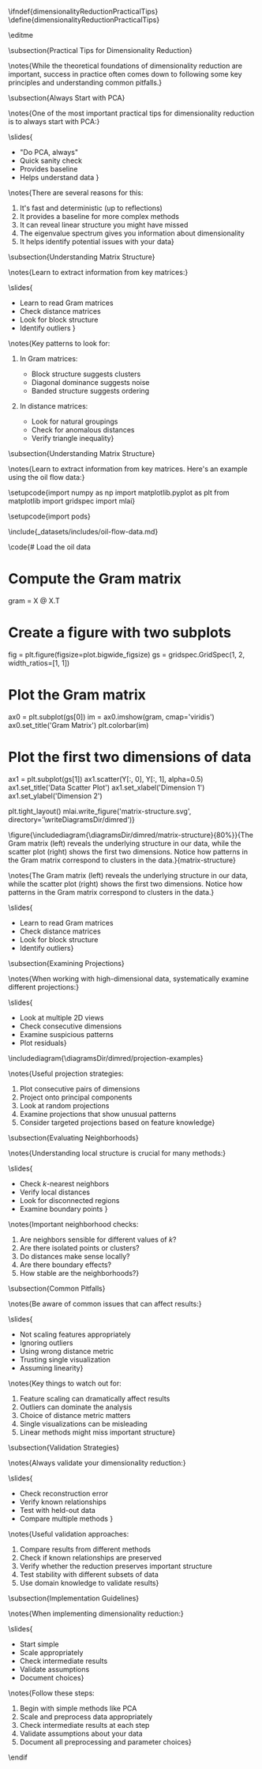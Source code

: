 \ifndef{dimensionalityReductionPracticalTips}
\define{dimensionalityReductionPracticalTips}

\editme

\subsection{Practical Tips for Dimensionality Reduction}

\notes{While the theoretical foundations of dimensionality reduction are important, success in practice often comes down to following some key principles and understanding common pitfalls.}

\subsection{Always Start with PCA}

\notes{One of the most important practical tips for dimensionality reduction is to always start with PCA:}

\slides{
* "Do PCA, always"
* Quick sanity check
* Provides baseline
* Helps understand data
}

\notes{There are several reasons for this:

1. It's fast and deterministic (up to reflections)
2. It provides a baseline for more complex methods
3. It can reveal linear structure you might have missed
4. The eigenvalue spectrum gives you information about dimensionality
5. It helps identify potential issues with your data}

\subsection{Understanding Matrix Structure}

\notes{Learn to extract information from key matrices:}

\slides{
* Learn to read Gram matrices
* Check distance matrices
* Look for block structure
* Identify outliers
}

\notes{Key patterns to look for:

1. In Gram matrices:
   * Block structure suggests clusters
   * Diagonal dominance suggests noise
   * Banded structure suggests ordering
     
2. In distance matrices:
   * Look for natural groupings
   * Check for anomalous distances
   * Verify triangle inequality}

\subsection{Understanding Matrix Structure}

\notes{Learn to extract information from key matrices. Here's an example using the oil flow data:}

\setupcode{import numpy as np
import matplotlib.pyplot as plt
from matplotlib import gridspec
import mlai}

\setupcode{import pods}

\include{_datasets/includes/oil-flow-data.md}

\code{# Load the oil data
# Compute the Gram matrix
gram = X @ X.T

# Create a figure with two subplots
fig = plt.figure(figsize=plot.bigwide_figsize)
gs = gridspec.GridSpec(1, 2, width_ratios=[1, 1])

# Plot the Gram matrix
ax0 = plt.subplot(gs[0])
im = ax0.imshow(gram, cmap='viridis')
ax0.set_title('Gram Matrix')
plt.colorbar(im)

# Plot the first two dimensions of data
ax1 = plt.subplot(gs[1])
ax1.scatter(Y[:, 0], Y[:, 1], alpha=0.5)
ax1.set_title('Data Scatter Plot')
ax1.set_xlabel('Dimension 1')
ax1.set_ylabel('Dimension 2')

plt.tight_layout()
mlai.write_figure('matrix-structure.svg', directory='\writeDiagramsDir/dimred')}

\figure{\includediagram{\diagramsDir/dimred/matrix-structure}{80%}}{The Gram matrix (left) reveals the underlying structure in our data, while the scatter plot (right) shows the first two dimensions. Notice how patterns in the Gram matrix correspond to clusters in the data.}{matrix-structure}

\notes{The Gram matrix (left) reveals the underlying structure in our data, while the scatter plot (right) shows the first two dimensions. Notice how patterns in the Gram matrix correspond to clusters in the data.}

\slides{
* Learn to read Gram matrices
* Check distance matrices
* Look for block structure
* Identify outliers}

\subsection{Examining Projections}

\notes{When working with high-dimensional data, systematically examine different projections:}

\slides{
* Look at multiple 2D views
* Check consecutive dimensions
* Examine suspicious patterns
* Plot residuals}

\includediagram{\diagramsDir/dimred/projection-examples}

\notes{Useful projection strategies:

1. Plot consecutive pairs of dimensions
2. Project onto principal components
3. Look at random projections
4. Examine projections that show unusual patterns
5. Consider targeted projections based on feature knowledge}

\subsection{Evaluating Neighborhoods}

\notes{Understanding local structure is crucial for many methods:}

\slides{
* Check $k$-nearest neighbors
* Verify local distances
* Look for disconnected regions
* Examine boundary points
}

\notes{Important neighborhood checks:

1. Are neighbors sensible for different values of $k$?
2. Are there isolated points or clusters?
3. Do distances make sense locally?
4. Are there boundary effects?
5. How stable are the neighborhoods?}

\subsection{Common Pitfalls}

\notes{Be aware of common issues that can affect results:}

\slides{
* Not scaling features appropriately
* Ignoring outliers
* Using wrong distance metric
* Trusting single visualization
* Assuming linearity}

\notes{Key things to watch out for:

1. Feature scaling can dramatically affect results
2. Outliers can dominate the analysis
3. Choice of distance metric matters
4. Single visualizations can be misleading
5. Linear methods might miss important structure}

\subsection{Validation Strategies}

\notes{Always validate your dimensionality reduction:}

\slides{
* Check reconstruction error
* Verify known relationships
* Test with held-out data
* Compare multiple methods
}

\notes{Useful validation approaches:

1. Compare results from different methods
2. Check if known relationships are preserved
3. Verify whether the reduction preserves important structure
4. Test stability with different subsets of data
5. Use domain knowledge to validate results}

\subsection{Implementation Guidelines}

\notes{When implementing dimensionality reduction:}

\slides{
* Start simple
* Scale appropriately
* Check intermediate results
* Validate assumptions
* Document choices}

\notes{Follow these steps:

1. Begin with simple methods like PCA
2. Scale and preprocess data appropriately
3. Check intermediate results at each step
4. Validate assumptions about your data
5. Document all preprocessing and parameter choices}

\endif
